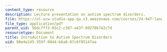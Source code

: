 ```yaml
---
content_type: resource
description: Lecture presentation on autism spectrum disorders.
file: https://ol-ocw-studio-app-qa.s3.amazonaws.com/courses/24-947-language-disorders-in-children-spring-2013/90e4e145359f8044b6a867c6f85147aa_MIT24_947S13_IntroAutsmSp.pdf
file_type: application/pdf
parent_uid: 56dc7ff3-03c2-c387-a43f-09270b742c7d
resourcetype: Document
title: Introduction to Autism Spectrum Disorders
uid: 90e4e145-359f-8044-b6a8-67c6f85147aa
---
```

